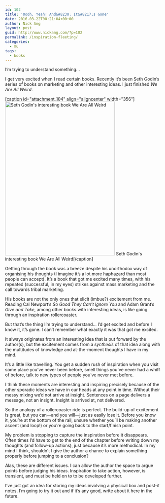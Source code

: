 ```yaml
---
id: 102
title: 'Oooh, Yeah! And&#8230; It&#8217;s Gone'
date: 2016-03-22T08:21:04+00:00
author: Nick Ang
layout: post
guid: http://www.nickang.com/?p=102
permalink: /inspiration-fleeting/
categories:
  - mu
tags:
  - books
---
```

I’m trying to understand something…

I get very excited when I read certain books. Recently it’s been Seth Godin’s series of books on marketing and other interesting ideas. I just finished <em>We Are All Weird</em>.

[caption id="attachment_104" align="aligncenter" width="356"]<img class="size-full wp-image-104" src="http://www.nickang.com/wp-content/uploads/2016/03/we-are-all-weird.jpg" alt="Seth Godin's interesting book We Are All Weird" width="356" height="499" /> Seth Godin's interesting book We Are All Weird[/caption]

Getting through the book was a breeze despite his unorthodox way of organising his thoughts (I imagine it’s a lot more haphazard than most people can accept). It’s a book that got me excited many times, with his repeated (successful, in my eyes) strikes against mass marketing and the call towards tribal marketing.

His books are not the only ones that elicit (imbue?) excitement from me. Reading Cal Newport’s <em>So Good They Can’t Ignore You</em> and Adam Grant’s <em>Give and Take</em>, among other books with interesting ideas, is like going through an inspiration rollercoaster.

But that’s the thing I’m trying to understand… I’d get excited and before I know it, it’s gone. I can’t remember what exactly it was that got me excited.

It always originates from an interesting idea that is put forward by the author(s), but the excitement comes from a <em>synthesis</em> of that idea along with the multitudes of knowledge and at-the-moment thoughts I have in my mind.

It’s a little like travelling. You get a sudden rush of inspiration when you visit some place you’ve never been before, smell things you’ve never had a whiff of before, talk to new types of people you’ve never met before.

I think these moments are interesting and inspiring precisely because of the other sporadic ideas we have in our heads at any point in time. Without their messy mixing we’d not arrive at insight. Sentences on a page delivers a message, not an insight. Insight is arrived at, not delivered.

So the analogy of a rollercoaster ride is perfect. The build-up of excitement is great, but you can—and you will—just as easily lose it. Before you know it, you’re at the bottom of the rail, unsure whether you’ll be making another ascent (and loop!) or you’re going back to the start/finish point.

My problem is stopping to capture the inspiration before it disappears. Often times I’d have to get to the end of the chapter before writing down my thoughts (and follow-up actions), just because it’s more methodical. In my mind I think, shouldn’t I give the author a chance to explain something properly before jumping to a conclusion?

Alas, these are different issues. I can allow the author the space to argue points before judging his ideas. Inspiration to take action, however, is transient, and must be held on to to be developed further.

I’ve just got an idea for storing my ideas involving a physical box and post-it notes. I’m going to try it out and if it’s any good, write about it here in the future.